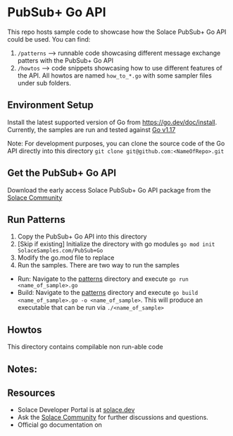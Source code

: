 # PubSub+ Go API

This repo hosts sample code to showcase how the Solace PubSub+ Go API could be used. You can find:

1. `/patterns` --> runnable code showcasing different message exchange patters with the PubSub+ Go API
1. `/howtos` --> code snippets showcasing how to use different features of the API. All howtos are named `how_to_*.go` with some sampler files under sub folders.

## Environment Setup

Install the latest supported version of Go from https://go.dev/doc/install. Currently, the samples are run and tested against [Go v1.17](https://go.dev/dl/)

Note: For development purposes, you can clone the source code of the Go API directly into this directory `git clone git@github.com:<NameOfRepo>.git`

## Get the PubSub+ Go API

Download the early access Solace PubSub+ Go API package from the [Solace Community](https://solace.community/)

## Run Patterns
1. Copy the PubSub+ Go API into this directory
1. [Skip if existing] Initialize the directory with go modules `go mod init SolaceSamples.com/PubSub+Go`
1. Modify the go.mod file to replace
1. Run the samples. There are two way to run the samples

- Run: Navigate to the [patterns](./patterns) directory and execute `go run <name_of_sample>.go`
- Build: Navigate to the [patterns](./patterns) directory and execute `go build <name_of_sample>.go -o <name_of_sample>`. This will produce an executable that can be run via `./<name_of_sample>`

## Howtos

This directory contains compilable non run-able code

## Notes:


## Resources

- Solace Developer Portal is at [solace.dev](https://solace.dev)
- Ask the [Solace Community](https://solace.community) for further discussions and questions.
- Official go documentation on
